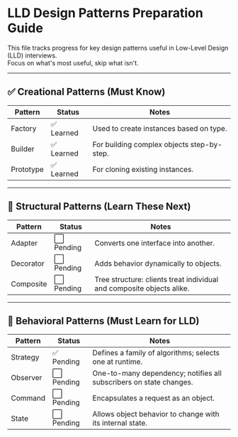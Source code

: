 # LLD Design Patterns Preparation Guide

This file tracks progress for key design patterns useful in Low-Level Design (LLD) interviews.  
Focus on what's most useful, skip what isn't.

---

## ✅ Creational Patterns (Must Know)

| Pattern   | Status     | Notes                                         |
|-----------|------------|-----------------------------------------------|
| Factory   | ✅ Learned  | Used to create instances based on type.       |
| Builder   | ✅ Learned  | For building complex objects step-by-step.    |
| Prototype | ✅ Learned  | For cloning existing instances.               |

---

## 🔷 Structural Patterns (Learn These Next)

| Pattern   | Status     | Notes                                                                 |
|-----------|------------|-----------------------------------------------------------------------|
| Adapter   | ⬜ Pending  | Converts one interface into another.                                  |
| Decorator | ⬜ Pending  | Adds behavior dynamically to objects.                                 |
| Composite | ⬜ Pending  | Tree structure: clients treat individual and composite objects alike. |

---

## 🔶 Behavioral Patterns (Must Learn for LLD)

| Pattern   | Status     | Notes                                                                     |
|-----------|------------|---------------------------------------------------------------------------|
| Strategy  | ✅ Pending  | Defines a family of algorithms; selects one at runtime.                   |
| Observer  | ⬜ Pending  | One-to-many dependency; notifies all subscribers on state changes.        |
| Command   | ⬜ Pending  | Encapsulates a request as an object.                                     |
| State     | ⬜ Pending  | Allows object behavior to change with its internal state.                |
